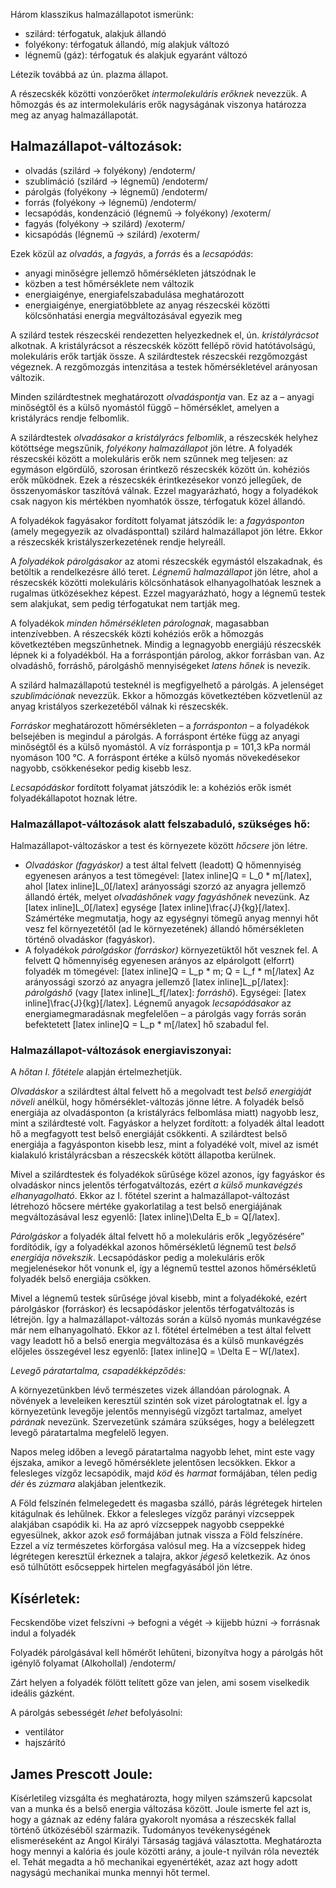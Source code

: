 Három klasszikus halmazállapotot ismerünk:

 - szilárd: térfogatuk, alakjuk állandó
 - folyékony: térfogatuk állandó, míg alakjuk változó
 - légnemű (gáz): térfogatuk és alakjuk egyaránt változó

Létezik továbbá az ún. plazma állapot.

A részecskék közötti vonzóerőket *intermolekuláris erőknek* nevezzük. A hőmozgás és az intermolekuláris erők nagyságának viszonya határozza meg az anyag halmazállapotát.

## Halmazállapot-változások:

 - olvadás (szilárd → folyékony) /endoterm/
 - szublimáció (szilárd → légnemű) /endoterm/
 - párolgás (folyékony → légnemű) /endoterm/
 - forrás (folyékony → légnemű) /endoterm/
 - lecsapódás, kondenzáció (légnemű → folyékony) /exoterm/
 - fagyás (folyékony → szilárd) /exoterm/
 - kicsapódás (légnemű → szilárd) /exoterm/

Ezek közül az *olvadás*, a *fagyás*, a *forrás* és a *lecsapódás*:

 - anyagi minőségre jellemző hőmérsékleten játszódnak le
 - közben a test hőmérséklete nem változik
 - energiaigénye, energiafelszabadulása meghatározott
 - energiaigénye, energiatöbblete az anyag részecskéi közötti kölcsönhatási energia megváltozásával egyezik meg

A szilárd testek részecskéi rendezetten helyezkednek el, ún. *kristályrácsot* alkotnak. A kristályrácsot a részecskék között fellépő rövid hatótávolságú, molekuláris erők tartják össze. A szilárdtestek részecskéi rezgőmozgást végeznek. A rezgőmozgás intenzitása a testek hőmérsékletével arányosan változik.

Minden szilárdtestnek meghatározott *olvadáspontja* van. Ez az a – anyagi minőségtől és a külső nyomástól függő – hőmérséklet, amelyen a kristályrács rendje felbomlik.

A szilárdtestek *olvadásakor a kristályrács felbomlik*, a részecskék helyhez kötöttsége megszűnik, *folyékony halmazállapot* jön létre. A folyadék részecskéi között a molekuláris erők nem szűnnek meg teljesen: az egymáson elgördülő, szorosan érintkező részecskék között ún. kohéziós erők működnek. Ezek a részecskék érintkezésekor vonzó jellegűek, de összenyomáskor taszítóvá válnak. Ezzel magyarázható, hogy a folyadékok csak nagyon kis mértékben nyomhatók össze, térfogatuk közel állandó.

A folyadékok fagyásakor fordított folyamat játszódik le: a *fagyásponton* (amely megegyezik az olvadásponttal) szilárd halmazállapot jön létre. Ekkor a részecskék kristályszerkezetének rendje helyreáll.

A *folyadékok párolgásakor* az atomi részecskék egymástól elszakadnak, és betöltik a rendelkezésre álló teret. *Légnemű halmazállapot* jön létre, ahol a részecskék közötti molekuláris kölcsönhatások elhanyagolhatóak lesznek a rugalmas ütközésekhez képest. Ezzel magyarázható, hogy a légnemű testek sem alakjukat, sem pedig térfogatukat nem tartják meg.

A folyadékok *minden hőmérsékleten párolognak*, magasabban intenzívebben. A részecskék közti kohéziós erők a hőmozgás következtében megszűnhetnek. Mindig a legnagyobb energiájú részecskék lépnek ki a folyadékból. Ha a forráspontján párolog, akkor forrásban van.
Az olvadáshő, forráshő, párolgáshő mennyiségeket *latens hőnek* is nevezik.

A szilárd halmazállapotú testeknél is megfigyelhető a párolgás. A jelenséget *szublimációnak* nevezzük. Ekkor a hőmozgás következtében közvetlenül az anyag kristályos szerkezetéből válnak ki részecskék.

*Forráskor* meghatározott hőmérsékleten – a *forrásponton* – a folyadékok belsejében is megindul a párolgás. A forráspont értéke függ az anyagi minőségtől és a külső nyomástól. A víz forráspontja p = 101,3 kPa normál nyomáson 100 °C. A forráspont értéke a külső nyomás növekedésekor nagyobb, csökkenésekor pedig kisebb lesz.

*Lecsapódáskor* fordított folyamat játszódik le: a kohéziós erők ismét folyadékállapotot hoznak létre.

### Halmazállapot-változások alatt felszabaduló, szükséges hő:

Halmazállapot-változáskor a test és környezete között *hőcsere* jön létre.

 - *Olvadáskor (fagyáskor)* a test által felvett (leadott) Q hőmennyiség egyenesen arányos a test tömegével: [latex inline]Q = L_0 * m[/latex], ahol [latex inline]L_0[/latex] arányossági szorzó az anyagra jellemző állandó érték, melyet *olvadáshőnek vagy fagyáshőnek* nevezünk. Az [latex inline]L_0[/latex] egysége [latex inline]\frac{J}{kg}[/latex]. Számértéke megmutatja, hogy az egységnyi tömegű anyag mennyi hőt vesz fel környezetétől (ad le környezetének) állandó hőmérsékleten történő olvadáskor (fagyáskor).
 - A folyadékok *párolgáskor (forráskor)* környezetüktől hőt vesznek fel. A felvett Q hőmennyiség egyenesen arányos az elpárolgott (elforrt) folyadék m tömegével: [latex inline]Q = L_p * m; Q = L_f * m[/latex] Az arányossági szorzó az anyagra jellemző [latex inline]L_p[/latex]: *párolgáshő* (vagy [latex inline]L_f[/latex]: *forráshő*). Egységei: [latex inline]\frac{J}{kg}[/latex]. Légnemű anyagok *lecsapódásakor* az energiamegmaradásnak megfelelően – a párolgás vagy forrás során befektetett [latex inline]Q = L_p * m[/latex] hő szabadul fel.

### Halmazállapot-változások energiaviszonyai:

A *hőtan I. főtétele* alapján értelmezhetjük.

*Olvadáskor* a szilárdtest által felvett hő a megolvadt test *belső energiáját növeli* anélkül, hogy hőmérséklet-változás jönne létre. A folyadék belső energiája az olvadásponton (a kristályrács felbomlása miatt) nagyobb lesz, mint a szilárdtesté volt. Fagyáskor a helyzet fordított: a folyadék által leadott hő a megfagyott test belső energiáját csökkenti. A szilárdtest belső energiája a fagyásponton kisebb lesz, mint a folyadéké volt, mivel az ismét kialakuló kristályrácsban a részecskék kötött állapotba kerülnek.

Mivel a szilárdtestek és folyadékok sűrűsége közel azonos, így fagyáskor és olvadáskor nincs jelentős térfogatváltozás, ezért *a külső munkavégzés elhanyagolható*. Ekkor az I. főtétel szerint a halmazállapot-változást létrehozó hőcsere mértéke gyakorlatilag a test belső energiájának megváltozásával lesz egyenlő: [latex inline]\Delta E_b = Q[/latex].

*Párolgáskor* a folyadék által felvett hő a molekuláris erők „legyőzésére” fordítódik, így a folyadékkal azonos hőmérsékletű légnemű test *belső energiája növekszik*. Lecsapódáskor pedig a molekuláris erők megjelenésekor hőt vonunk el, így a légnemű testtel azonos hőmérsékletű folyadék belső energiája csökken.

Mivel a légnemű testek sűrűsége jóval kisebb, mint a folyadékoké, ezért párolgáskor (forráskor) és lecsapódáskor jelentős térfogatváltozás is létrejön. Így a halmazállapot-változás során a külső nyomás munkavégzése már nem elhanyagolható. Ekkor az I. főtétel értelmében a test által felvett vagy leadott hő a belső energia megváltozása és a külső munkavégzés előjeles összegével lesz egyenlő: [latex inline]Q = \Delta E – W[/latex].

*Levegő páratartalma, csapadékképződés:*

A környezetünkben lévő természetes vizek állandóan párolognak. A növények a leveleiken keresztül szintén sok vizet párologtatnak el. Így a környezetünk levegője jelentős mennyiségű vízgőzt tartalmaz, amelyet *párának* nevezünk. Szervezetünk számára szükséges, hogy a belélegzett levegő páratartalma megfelelő legyen.

Napos meleg időben a levegő páratartalma nagyobb lehet, mint este vagy éjszaka, amikor a levegő hőmérséklete jelentősen lecsökken. Ekkor a felesleges vízgőz lecsapódik, majd *köd* és *harmat* formájában, télen pedig *dér* és *zúzmara* alakjában jelentkezik.

A Föld felszínén felmelegedett és magasba szálló, párás légrétegek hirtelen kitágulnak és lehűlnek. Ekkor a felesleges vízgőz parányi vízcseppek alakjában csapódik ki. Ha az apró vízcseppek nagyobb cseppekké egyesülnek, akkor azok *eső* formájában jutnak vissza a Föld felszínére. Ezzel a víz természetes körforgása valósul meg. Ha a vízcseppek hideg légrétegen keresztül érkeznek a talajra, akkor *jégeső* keletkezik. Az ónos eső túlhűtött esőcseppek hirtelen megfagyásából jön létre.

## Kísérletek:

Fecskendőbe vizet felszívni → befogni a végét → kijjebb húzni → forrásnak indul a folyadék

Folyadék párolgásával kell hőmérőt lehűteni, bizonyítva hogy a párolgás hőt igénylő folyamat (Alkohollal) /endoterm/

Zárt helyen a folyadék fölött telített gőze van jelen, ami sosem viselkedik ideális gázként.

A párolgás sebességét *lehet* befolyásolni:

 - ventilátor
 - hajszárító

## James Prescott Joule:

Kísérletileg vizsgálta és meghatározta, hogy milyen számszerű kapcsolat van a munka és a belső energia változása között. Joule ismerte fel azt is, hogy a gáznak az edény falára gyakorolt nyomása a részecskék fallal történő ütközéséből származik. Tudományos tevékenységének elismeréseként az Angol Királyi Társaság tagjává választotta. Meghatározta hogy mennyi a kalória és joule közötti arány, a joule-t nyilván róla nevezték el. Tehát megadta a hő mechanikai egyenértékét, azaz azt hogy adott nagyságú mechanikai munka mennyi hőt termel.

